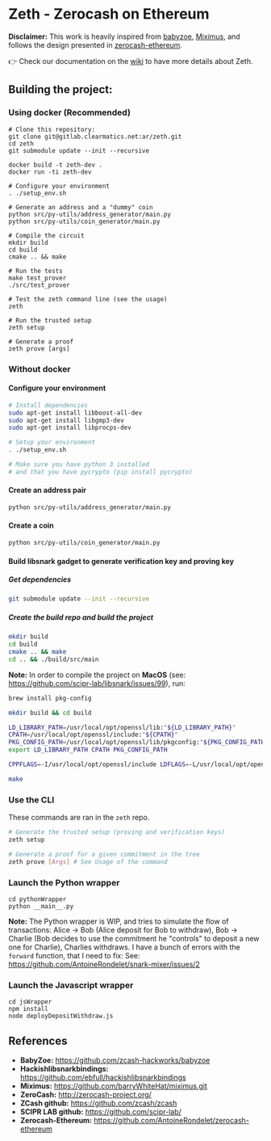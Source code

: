 # Zeth - Zerocash on Ethereum 

**Disclaimer:** This work is heavily inspired from [babyzoe](https://github.com/zcash-hackworks/babyzoe), [Miximus](https://github.com/barryWhiteHat/miximus.git), and follows the design presented in [zerocash-ethereum](https://github.com/AntoineRondelet/zerocash-ethereum).

:point_right: Check our documentation on the [wiki](https://gitlab.clearmatics.net/ar/zeth/wikis) to have more details about Zeth.

## Building the project:

### Using docker (Recommended)

```
# Clone this repository:
git clone git@gitlab.clearmatics.net:ar/zeth.git
cd zeth
git submodule update --init --recursive

docker build -t zeth-dev .
docker run -ti zeth-dev

# Configure your environment
. ./setup_env.sh

# Generate an address and a "dummy" coin
python src/py-utils/address_generator/main.py
python src/py-utils/coin_generator/main.py

# Compile the circuit
mkdir build
cd build
cmake .. && make

# Run the tests
make test_prover
./src/test_prover

# Test the zeth command line (see the usage)
zeth

# Run the trusted setup
zeth setup

# Generate a proof
zeth prove [args] 
```

### Without docker

#### Configure your environment

```bash
# Install dependencies
sudo apt-get install libboost-all-dev
sudo apt-get install libgmp3-dev
sudo apt-get install libprocps-dev

# Setup your environment
. ./setup_env.sh

# Make sure you have python 3 installed
# and that you have pycrypto (pip install pycrypto)
```

#### Create an address pair

```bash
python src/py-utils/address_generator/main.py
```

#### Create a coin

```bash
python src/py-utils/coin_generator/main.py
```

#### Build libsnark gadget to generate verification key and proving key

##### Get dependencies

```bash
git submodule update --init --recursive
```

##### Create the build repo and build the project

```bash
mkdir build
cd build
cmake .. && make
cd .. && ./build/src/main
```

**Note:**
In order to compile the project on **MacOS** (see: https://github.com/scipr-lab/libsnark/issues/99), run:
```bash
brew install pkg-config

mkdir build && cd build

LD_LIBRARY_PATH=/usr/local/opt/openssl/lib:"${LD_LIBRARY_PATH}"
CPATH=/usr/local/opt/openssl/include:"${CPATH}"
PKG_CONFIG_PATH=/usr/local/opt/openssl/lib/pkgconfig:"${PKG_CONFIG_PATH}"
export LD_LIBRARY_PATH CPATH PKG_CONFIG_PATH

CPPFLAGS=-I/usr/local/opt/openssl/include LDFLAGS=-L/usr/local/opt/openssl/lib PKG_CONFIG_PATH=/usr/local/opt/openssl/lib/pkgconfig cmake -DWITH_PROCPS=OFF -DWITH_SUPERCOP=OFF ..

make
```

### Use the CLI

These commands are ran in the `zeth` repo.

```bash
# Generate the trusted setup (proving and verification keys)
zeth setup

# Generate a proof for a given commitment in the tree
zeth prove [Args] # See Usage of the command
```

### Launch the Python wrapper

```
cd pythonWrapper
python __main__.py
```

**Note:** The Python wrapper is WIP, and tries to simulate the flow of transactions: Alice -> Bob (Alice deposit for Bob to withdraw), Bob -> Charlie (Bob decides to use the commitment he "controls" to deposit a new one for Charlie), Charlies withdraws.
I have a bunch of errors with the `forward` function, that I need to fix: See: https://github.com/AntoineRondelet/snark-mixer/issues/2

### Launch the Javascript wrapper

```
cd jsWrapper
npm install
node deployDepositWithdraw.js
```

## References

- **BabyZoe:** https://github.com/zcash-hackworks/babyzoe
- **Hackishlibsnarkbindings:** https://github.com/ebfull/hackishlibsnarkbindings
- **Miximus:** https://github.com/barryWhiteHat/miximus.git
- **ZeroCash:** http://zerocash-project.org/
- **ZCash github:** https://github.com/zcash/zcash
- **SCIPR LAB github:** https://github.com/scipr-lab/
- **Zerocash-Ethereum:** https://github.com/AntoineRondelet/zerocash-ethereum
